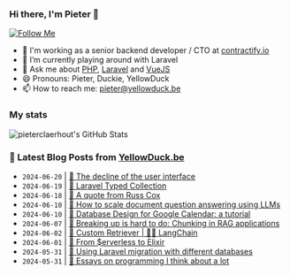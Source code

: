 ### Hi there, I'm Pieter 👋  
[![Follow Me](https://img.shields.io/github/followers/pieterclaerhout?label=Follow&style=social)](https://github.com/pieterclaerhout)

- 🏢 I'm working as a senior backend developer / CTO at [contractify.io](https://contractify.io)
- 🌱 I’m currently playing around with Laravel
- 💬 Ask me about [PHP](https://php.net), [Laravel](http://laravel.com) and [VueJS](https://vuejs.org)
- 😄 Pronouns: Pieter, Duckie, YellowDuck
- 📫 How to reach me: pieter@yellowduck.be

### My stats

![pieterclaerhout's GitHub Stats](https://github-readme-stats.vercel.app/api?username=pieterclaerhout&show_icons=true&count_private=true&line_height=40)

### 📩 Latest Blog Posts from [YellowDuck.be](https://www.yellowduck.be/)
<!-- BLOG-POST-LIST:START -->
- `2024-06-20` | [🔗 The decline of the user interface](https://www.yellowduck.be/posts/the-decline-of-the-user-interface)  
- `2024-06-19` | [🔗 Laravel Typed Collection](https://www.yellowduck.be/posts/laravel-typed-collection)  
- `2024-06-18` | [🔗 A quote from Russ Cox](https://www.yellowduck.be/posts/a-quote-from-russ-cox)  
- `2024-06-10` | [🔗 How to scale document question answering using LLMs](https://www.yellowduck.be/posts/how-to-scale-document-question-answering-using-llms)  
- `2024-06-10` | [🔗 Database Design for Google Calendar: a tutorial](https://www.yellowduck.be/posts/database-design-for-google-calendar-a-tutorial)  
- `2024-06-07` | [🔗 Breaking up is hard to do: Chunking in RAG applications](https://www.yellowduck.be/posts/breaking-up-is-hard-to-do-chunking-in-rag-applications-stack-overflow)  
- `2024-06-02` | [🔗 Custom Retriever | 🦜️🔗 LangChain](https://www.yellowduck.be/posts/custom-retriever-langchain)  
- `2024-06-01` | [🔗 From $erverless to Elixir](https://www.yellowduck.be/posts/from-erverless-to-elixir)  
- `2024-05-31` | [🐥 Using Laravel migration with different databases](https://www.yellowduck.be/posts/using-laravel-migration-with-different-databases)  
- `2024-05-31` | [🔗 Essays on programming I think about a lot](https://www.yellowduck.be/posts/essays-on-programming-i-think-about-a-lot)  

<!-- BLOG-POST-LIST:END -->

